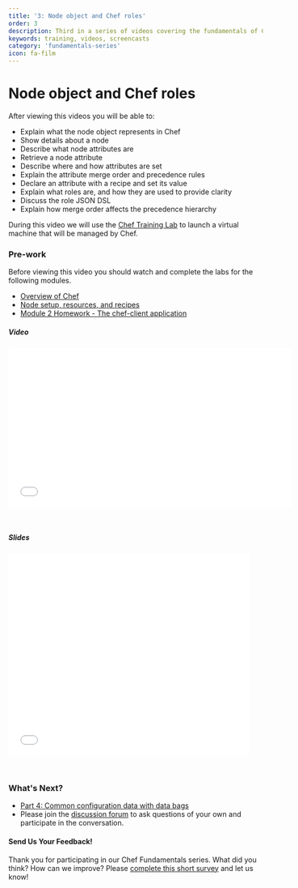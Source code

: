 ```yaml
---
title: '3: Node object and Chef roles'
order: 3
description: Third in a series of videos covering the fundamentals of Chef.
keywords: training, videos, screencasts
category: 'fundamentals-series'
icon: fa-film
---
```

# Node object and Chef roles

After viewing this videos you will be able to:

* Explain what the node object represents in Chef
* Show details about a node
* Describe what node attributes are
* Retrieve a node attribute
* Describe where and how attributes are set
* Explain the attribute merge order and precedence rules
* Declare an attribute with a recipe and set its value
* Explain what roles are, and how they are used to provide clarity
* Discuss the role JSON DSL
* Explain how merge order affects the precedence hierarchy

During this video we will use the [Chef Training Lab][chef-lab] to launch a virtual machine that will be managed by Chef.

### Pre-work

Before viewing this video you should watch and complete the labs for the following modules.

* [Overview of Chef][spring-fund-week-1]
* [Node setup, resources, and recipes][spring-fund-week-2]
* [Module 2 Homework - The chef-client application][week2-homework]

##### Video

<iframe width="560" height="315" src="//www.youtube.com/embed/nQogf89hgnM" frameborder="0" allowfullscreen></iframe>

<p>&nbsp;</p>

##### Slides

<iframe src="//www.slideshare.net/slideshow/embed_code/35439974" width="476" height="400" frameborder="0" marginwidth="0" marginheight="0" scrolling="no"></iframe>

<p>&nbsp;</p>

### What's Next?

* [Part 4: Common configuration data with data bags][spring-fund-week-4]
* Please join the [discussion forum][discussion-forum] to ask questions of your own and participate in the conversation.

#### Send Us Your Feedback!

Thank you for participating in our Chef Fundamentals series. What did you think? How can we improve? Please [complete this short survey][survey] and let us know!

[spring-fund-week-1]: /skills/fundamentals-series-week-1
[spring-fund-week-2]: /skills/fundamentals-series-week-2
[week2-homework]: /skills/fundamentals-series-week-2/#homework
[spring-fund-week-3]: /skills/fundamentals-series-week-3
[spring-fund-week-4]: /skills/fundamentals-series-week-4
[spring-fund-week-5]: /skills/fundamentals-series-week-5
[spring-fund-week-6]: /skills/fundamentals-series-week-6
[chef-lab]: /skills/fundamentals-series-chef-lab
[discussion-forum]: https://groups.google.com/d/forum/learnchef-fundamentals-webinar
[survey]: http://evocalize.com/consumer/survey/chef/springwebinar-3
